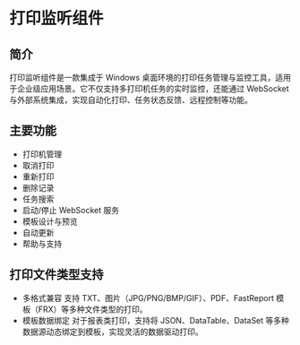 # 打印监听组件
## 简介
打印监听组件是一款集成于 Windows 桌面环境的打印任务管理与监控工具，适用于企业级应用场景。它不仅支持多打印机任务的实时监控，还能通过 WebSocket 与外部系统集成，实现自动化打印、任务状态反馈、远程控制等功能。
## 主要功能
* 打印机管理
* 取消打印
* 重新打印
* 删除记录
* 任务搜索
* 启动/停止 WebSocket 服务
* 模板设计与预览
* 自动更新
* 帮助与支持
## 打印文件类型支持
*	多格式兼容
支持 TXT、图片（JPG/PNG/BMP/GIF）、PDF、FastReport 模板（FRX）等多种文件类型的打印。
*	模板数据绑定
对于报表类打印，支持将 JSON、DataTable、DataSet 等多种数据源动态绑定到模板，实现灵活的数据驱动打印。
